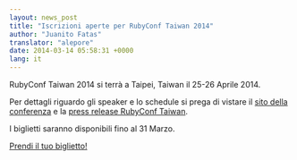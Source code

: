 ```yaml
---
layout: news_post
title: "Iscrizioni aperte per RubyConf Taiwan 2014"
author: "Juanito Fatas"
translator: "alepore"
date: 2014-03-14 05:58:31 +0000
lang: it
---
```


RubyConf Taiwan 2014 si terrà a Taipei, Taiwan il 25-26 Aprile 2014.

Per dettagli riguardo gli speaker e lo schedule si prega di vistare il [sito della conferenza](http://rubyconf.tw/2014/) e la [press release RubyConf Taiwan](http://rubytaiwan.tumblr.com/post/79134654151/rubyconftaiwan2014-press-release-en).

I biglietti saranno disponibili fino al 31 Marzo.

[Prendi il tuo biglietto!](http://rubytaiwan.kktix.cc/events/rubyconftw2014?locale=en)
